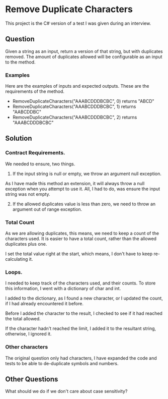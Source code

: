 # Remove Duplicate Characters

This project is the C# version of a test I was given during an interview.

## Question

Given a string as an input, return a version of that string, but with duplicates removed.  The amount of duplicates allowed
will be configurable as an input to the method.

### Examples

Here are the examples of inputs and expected outputs.  These are the requirements of the method.

* RemoveDuplicateCharacters("AAABCDDDBCBC", 0) returns "ABCD"
* RemoveDuplicateCharacters("AAABCDDDBCBC", 1) returns "AABCDDBC"
* RemoveDuplicateCharacters("AAABCDDDBCBC", 2) returns "AAABCDDDBCBC"

## Solution

### Contract Requirements.

We needed to ensure, two things.

1. If the input string is null or empty, we throw an argument null exception.

As I have made this method an extension, it will always throw a null exception when you attempt to use it.  All, I had to do, was ensure the 
input string was not empty.

2. If the allowed duplicates value is less than zero, we need to throw an argument out of range exception.

### Total Count

As we are allowing duplicates, this means, we need to keep a count of the characters used.  It is easier to have a total count, rather than
the allowed duplicates plus one.

I set the total value right at the start, which means, I don't have to keep re-calculating it.

### Loops.

I needed to keep track of the characters used, and their counts.  To store this information, I went with a dictionary of char and int.

I added to the dictionary, as I found a new character, or I updated the count, if I had already encountered it before.

Before I added the character to the result, I checked to see if it had reached the total allowed.

If the character hadn't reached the limit, I added it to the resultant string, otherwise, I ignored it.

### Other characters

The original question only had characters, I have expanded the code and tests to be able to de-duplicate symbols and numbers.

## Other Questions

What should we do if we don't care about case sensitivity?